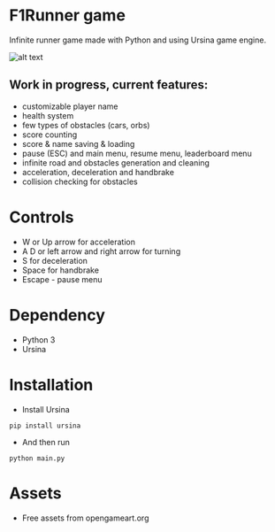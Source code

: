 # F1Runner game

Infinite runner game made with Python and using Ursina game engine.

![alt text](https://i.imgur.com/v0lL6UZ.png)

## Work in progress, current features:

* customizable player name
* health system
* few types of obstacles (cars, orbs) 
* score counting
* score & name saving & loading
* pause (ESC) and main menu, resume menu, leaderboard menu
* infinite road and obstacles generation and cleaning
* acceleration, deceleration and handbrake
* collision checking for obstacles

# Controls

* W or Up arrow for acceleration
* A D or left arrow and right arrow for turning
* S for deceleration
* Space for handbrake
* Escape - pause menu


# Dependency

* Python 3
* Ursina

# Installation

* Install Ursina

```
pip install ursina 
```

* And then run

```
python main.py
```


# Assets

* Free assets from opengameart.org


